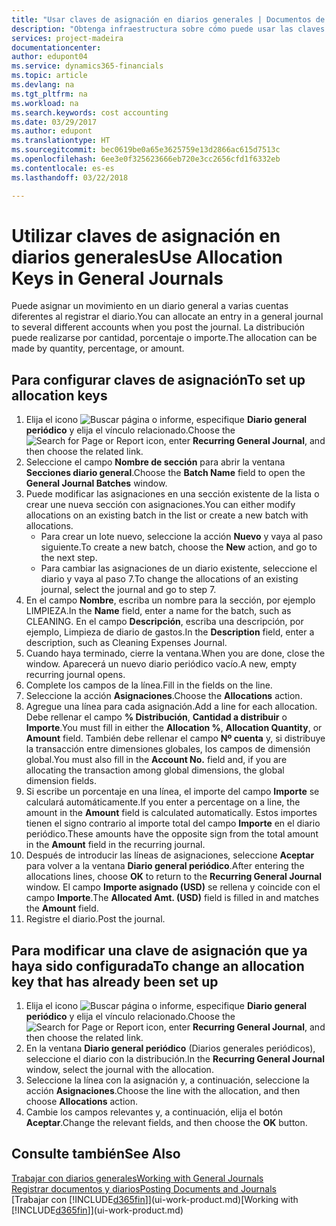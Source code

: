 ```yaml
---
title: "Usar claves de asignación en diarios generales | Documentos de Microsoft"
description: "Obtenga infraestructura sobre cómo puede usar las claves de asignación en diarios."
services: project-madeira
documentationcenter: 
author: edupont04
ms.service: dynamics365-financials
ms.topic: article
ms.devlang: na
ms.tgt_pltfrm: na
ms.workload: na
ms.search.keywords: cost accounting
ms.date: 03/29/2017
ms.author: edupont
ms.translationtype: HT
ms.sourcegitcommit: bec0619be0a65e3625759e13d2866ac615d7513c
ms.openlocfilehash: 6ee3e0f325623666eb720e3cc2656cfd1f6332eb
ms.contentlocale: es-es
ms.lasthandoff: 03/22/2018

---
```

# <a name="use-allocation-keys-in-general-journals"></a><span data-ttu-id="98df7-103">Utilizar claves de asignación en diarios generales</span><span class="sxs-lookup"><span data-stu-id="98df7-103">Use Allocation Keys in General Journals</span></span>
<span data-ttu-id="98df7-104">Puede asignar un movimiento en un diario general a varias cuentas diferentes al registrar el diario.</span><span class="sxs-lookup"><span data-stu-id="98df7-104">You can allocate an entry in a general journal to several different accounts when you post the journal.</span></span> <span data-ttu-id="98df7-105">La distribución puede realizarse por cantidad, porcentaje o importe.</span><span class="sxs-lookup"><span data-stu-id="98df7-105">The allocation can be made by quantity, percentage, or amount.</span></span>

## <a name="to-set-up-allocation-keys"></a><span data-ttu-id="98df7-106">Para configurar claves de asignación</span><span class="sxs-lookup"><span data-stu-id="98df7-106">To set up allocation keys</span></span>
1. <span data-ttu-id="98df7-107">Elija el icono ![Buscar página o informe](media/ui-search/search_small.png "icono Buscar página o informe"), especifique **Diario general periódico** y elija el vínculo relacionado.</span><span class="sxs-lookup"><span data-stu-id="98df7-107">Choose the ![Search for Page or Report](media/ui-search/search_small.png "Search for Page or Report icon") icon, enter **Recurring General Journal**, and then choose the related link.</span></span>
2. <span data-ttu-id="98df7-108">Seleccione el campo **Nombre de sección** para abrir la ventana **Secciones diario general**.</span><span class="sxs-lookup"><span data-stu-id="98df7-108">Choose the **Batch Name** field to open the **General Journal Batches** window.</span></span>
3. <span data-ttu-id="98df7-109">Puede modificar las asignaciones en una sección existente de la lista o crear une nueva sección con asignaciones.</span><span class="sxs-lookup"><span data-stu-id="98df7-109">You can either modify allocations on an existing batch in the list or create a new batch with allocations.</span></span>
   * <span data-ttu-id="98df7-110">Para crear un lote nuevo, seleccione la acción **Nuevo** y vaya al paso siguiente.</span><span class="sxs-lookup"><span data-stu-id="98df7-110">To create a new batch, choose the **New** action, and go to the next step.</span></span>
   * <span data-ttu-id="98df7-111">Para cambiar las asignaciones de un diario existente, seleccione el diario y vaya al paso 7.</span><span class="sxs-lookup"><span data-stu-id="98df7-111">To change the allocations of an existing journal, select the journal and go to step 7.</span></span>    
4. <span data-ttu-id="98df7-112">En el campo **Nombre**, escriba un nombre para la sección, por ejemplo LIMPIEZA.</span><span class="sxs-lookup"><span data-stu-id="98df7-112">In the **Name** field, enter a name for the batch, such as CLEANING.</span></span> <span data-ttu-id="98df7-113">En el campo **Descripción**, escriba una descripción, por ejemplo, Limpieza de diario de gastos.</span><span class="sxs-lookup"><span data-stu-id="98df7-113">In the **Description** field, enter a description, such as Cleaning Expenses Journal.</span></span>
5. <span data-ttu-id="98df7-114">Cuando haya terminado, cierre la ventana.</span><span class="sxs-lookup"><span data-stu-id="98df7-114">When you are done, close the window.</span></span> <span data-ttu-id="98df7-115">Aparecerá un nuevo diario periódico vacío.</span><span class="sxs-lookup"><span data-stu-id="98df7-115">A new, empty recurring journal opens.</span></span>
6. <span data-ttu-id="98df7-116">Complete los campos de la línea.</span><span class="sxs-lookup"><span data-stu-id="98df7-116">Fill in the fields on the line.</span></span>
7. <span data-ttu-id="98df7-117">Seleccione la acción **Asignaciones**.</span><span class="sxs-lookup"><span data-stu-id="98df7-117">Choose the **Allocations** action.</span></span>
8. <span data-ttu-id="98df7-118">Agregue una línea para cada asignación.</span><span class="sxs-lookup"><span data-stu-id="98df7-118">Add a line for each allocation.</span></span> <span data-ttu-id="98df7-119">Debe rellenar el campo **% Distribución**, **Cantidad a distribuir** o **Importe**.</span><span class="sxs-lookup"><span data-stu-id="98df7-119">You must fill in either the **Allocation %**, **Allocation Quantity**, or **Amount** field.</span></span> <span data-ttu-id="98df7-120">También debe rellenar el campo **Nº cuenta** y, si distribuye la transacción entre dimensiones globales, los campos de dimensión global.</span><span class="sxs-lookup"><span data-stu-id="98df7-120">You must also fill in the **Account No.** field and, if you are allocating the transaction among global dimensions, the global dimension fields.</span></span>
9. <span data-ttu-id="98df7-121">Si escribe un porcentaje en una línea, el importe del campo **Importe** se calculará automáticamente.</span><span class="sxs-lookup"><span data-stu-id="98df7-121">If you enter a percentage on a line, the amount in the **Amount** field is calculated automatically.</span></span> <span data-ttu-id="98df7-122">Estos importes tienen el signo contrario al importe total del campo **Importe** en el diario periódico.</span><span class="sxs-lookup"><span data-stu-id="98df7-122">These amounts have the opposite sign from the total amount in the **Amount** field in the recurring journal.</span></span>
10. <span data-ttu-id="98df7-123">Después de introducir las líneas de asignaciones, seleccione **Aceptar** para volver a la ventana **Diario general periódico**.</span><span class="sxs-lookup"><span data-stu-id="98df7-123">After entering the allocations lines, choose **OK** to return to the **Recurring General Journal** window.</span></span> <span data-ttu-id="98df7-124">El campo **Importe asignado (USD)** se rellena y coincide con el campo **Importe**.</span><span class="sxs-lookup"><span data-stu-id="98df7-124">The **Allocated Amt. (USD)** field is filled in and matches the **Amount** field.</span></span>
11. <span data-ttu-id="98df7-125">Registre el diario.</span><span class="sxs-lookup"><span data-stu-id="98df7-125">Post the journal.</span></span>

## <a name="to-change-an-allocation-key-that-has-already-been-set-up"></a><span data-ttu-id="98df7-126">Para modificar una clave de asignación que ya haya sido configurada</span><span class="sxs-lookup"><span data-stu-id="98df7-126">To change an allocation key that has already been set up</span></span>
1. <span data-ttu-id="98df7-127">Elija el icono ![Buscar página o informe](media/ui-search/search_small.png "icono Buscar página o informe"), especifique **Diario general periódico** y elija el vínculo relacionado.</span><span class="sxs-lookup"><span data-stu-id="98df7-127">Choose the ![Search for Page or Report](media/ui-search/search_small.png "Search for Page or Report icon") icon, enter **Recurring General Journal**, and then choose the related link.</span></span>
2. <span data-ttu-id="98df7-128">En la ventana **Diario general periódico** (Diarios generales periódicos), seleccione el diario con la distribución.</span><span class="sxs-lookup"><span data-stu-id="98df7-128">In the **Recurring General Journal** window, select the journal with the allocation.</span></span>
3. <span data-ttu-id="98df7-129">Seleccione la línea con la asignación y, a continuación, seleccione la acción **Asignaciones**.</span><span class="sxs-lookup"><span data-stu-id="98df7-129">Choose the line with the allocation, and then choose **Allocations** action.</span></span>
4. <span data-ttu-id="98df7-130">Cambie los campos relevantes y, a continuación, elija el botón **Aceptar**.</span><span class="sxs-lookup"><span data-stu-id="98df7-130">Change the relevant fields, and then choose the **OK** button.</span></span>

## <a name="see-also"></a><span data-ttu-id="98df7-131">Consulte también</span><span class="sxs-lookup"><span data-stu-id="98df7-131">See Also</span></span>
[<span data-ttu-id="98df7-132">Trabajar con diarios generales</span><span class="sxs-lookup"><span data-stu-id="98df7-132">Working with General Journals</span></span>](ui-work-general-journals.md)  
[<span data-ttu-id="98df7-133">Registrar documentos y diarios</span><span class="sxs-lookup"><span data-stu-id="98df7-133">Posting Documents and Journals</span></span>](ui-post-documents-journals.md)  
<span data-ttu-id="98df7-134">[Trabajar con [!INCLUDE[d365fin](includes/d365fin_md.md)]](ui-work-product.md)</span><span class="sxs-lookup"><span data-stu-id="98df7-134">[Working with [!INCLUDE[d365fin](includes/d365fin_md.md)]](ui-work-product.md)</span></span>

